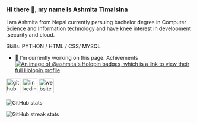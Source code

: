 
### Hi there 👋, my name is Ashmita Timalsina
I am Ashmita from Nepal currently persuing  bachelor degree in Computer Science and Information technology and have knee interest in development ,security and cloud.

Skills: PYTHON / HTML / CSS/ MYSQL

- 🔭 I’m currently working on this page. 
Achivements
[![An image of @ashmita's Holopin badges, which is a link to view their full Holopin profile](https://holopin.me/ashmita)](https://holopin.io/@ashmita)

[<img src='https://cdn.jsdelivr.net/npm/simple-icons@3.0.1/icons/github.svg' alt='github' height='40'>](https://github.com/Ashmita1555)  [<img src='https://cdn.jsdelivr.net/npm/simple-icons@3.0.1/icons/linkedin.svg' alt='linkedin' height='40'>](https://www.linkedin.com/in/ashmita-timalsina-9a6b54273/)  [<img src='https://cdn.jsdelivr.net/npm/simple-icons@3.0.1/icons/icloud.svg' alt='website' height='40'>](https://timalsinaashmita.com.np/)  

![GitHub stats](https://github-readme-stats.vercel.app/api?username=Ashmita1555&show_icons=true)  

![GitHub streak stats](https://streak-stats.demolab.com/?user=Ashmita1555)  

